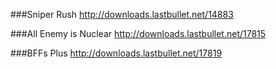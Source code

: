 ###Sniper Rush
http://downloads.lastbullet.net/14883

###All Enemy is Nuclear
http://downloads.lastbullet.net/17815

###BFFs Plus
http://downloads.lastbullet.net/17819
